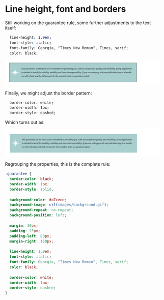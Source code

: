 # Line height, font and borders

Still working on the guarantee rule, some further adjustments to the text itself:

~~~css
  line-height: 1.9em;
  font-style: italic;
  font-family: Georgia, "Times New Roman", Times, serif;
  color: black;
~~~


![](./img/21.png)

Finally, we might adjust the border pattern:

~~~css
  border-color: white;
  border-width: 1px;
  border-style: dashed;
~~~

Which turns out as:

![](./img/22.png)

Regrouping the properties, this is the complete rule:

~~~css
.guarantee {
  border-color: black;
  border-width: 1px;
  border-style: solid;

  background-color: #a7cece;
  background-image: url(images/background.gif);
  background-repeat: no-repeat;
  background-position: left;

  margin: 30px;
  padding: 25px;
  padding-left: 80px;
  margin-right: 150px;

  line-height: 1.9em;
  font-style: italic;
  font-family: Georgia, "Times New Roman", Times, serif;
  color: black;

  border-color: white;
  border-width: 1px;
  border-style: dashed;
}
~~~

